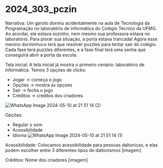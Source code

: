 # 2024_303_pczin

Narrativa: 
  Um garoto dormiu acidentalmente na aula de Tecnologia da Programação no laboratório de informática do Colégio Técnico da UFMG. Ao acordar, ele estava sozinho, nem mesmo sua professora estava no laboratório. Para piorar sua situação, a porta estava trancada! Agora esse menino dorminhoco terá que resolver puzzles para tentar sair do colégio. Cada fase terá puzzles diferentes, e a fase final terá uma senha que conseguirá abrir a porta da escola. 

Tela inicial: 
A tela inicial já mostra o primeiro cenário: laboratório de informática.
Temos 3 opções de clicks: 
- Jogar -> começa o jogo
- Opções -> mostra as opçoes
- Sair -> fecha o jogo
- Créditos -> creditos dos criadores 

![WhatsApp Image 2024-05-10 at 21 51 14 (2)](https://github.com/TP-Coltec-UFMG/2024_303_pczin/assets/161468932/237471ff-fa5e-4922-9ea9-2c88924a7329)


Opções: 
- Regular o som
- Acessibilidade
- Idioma
![WhatsApp Image 2024-05-10 at 21 51 14 (1)](https://github.com/TP-Coltec-UFMG/2024_303_pczin/assets/161468932/3e21b0ac-8edc-4c79-addb-e701da4bc26f)





Acessibilidade:
Colocamos acessibilidade para pessoas daltonicas, e elas podem escolher entre 3 diferentes tipos de daltonismos
[imagem]







Créditos:
Nome dos criadores
[imagem]


